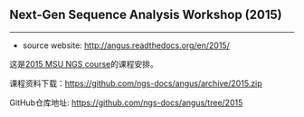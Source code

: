 ## Next-Gen Sequence Analysis Workshop (2015)

-----------------------------------------------

+ source website: http://angus.readthedocs.org/en/2015/

这是[2015 MSU NGS course](http://bioinformatics.msu.edu/ngs-summer-course-2015)的课程安排。

课程资料下载：https://github.com/ngs-docs/angus/archive/2015.zip

GitHub仓库地址: https://github.com/ngs-docs/angus/tree/2015



